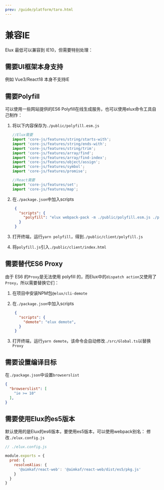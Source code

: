 ```yaml
---
prev: /guide/platform/taro.html
---
```


# 兼容IE

Elux 最低可以兼容到 IE10，但需要特别处理：

## 需要UI框架本身支持

例如 Vue3/React18 本身不支持IE

## 需要Polyfill

可以使用一些网站提供的ES6 Polyfill在线生成服务，也可以使用elux命令工具自己制作：

1. 将以下内容保存为`./public/polyfill.esm.js`

    ```js
    //Elux需要
    import 'core-js/features/string/starts-with';
    import 'core-js/features/string/ends-with';
    import 'core-js/features/string/trim';
    import 'core-js/features/array/find';
    import 'core-js/features/array/find-index';
    import 'core-js/features/object/assign';
    import 'core-js/features/symbol';
    import 'core-js/features/promise';

    //React需要
    import 'core-js/features/set';
    import 'core-js/features/map';
    ```

2. 在`./package.json`中加入scripts

   ```json
    {
      "scripts": {
        "polyfill": "elux webpack-pack -m ./public/polyfill.esm.js ./public/client/polyfill.js",
      }
    }
   ```

3. 打开终端，运行`yarn polyfill`，得到`./public/client/polyfill.js`
4. 将`polyfill.js`引入`./public/client/index.html`

## 需要替代ES6 Proxy

由于 ES6 的`Proxy`是无法使用 polyfill 的，而Elux中的`dispatch action`又使用了`Proxy`，所以需要替换它们：

1. 在项目中安装NPM包`@elux/cli-demote`
2. 在`./package.json`中加入scripts

   ```json
    {
      "scripts": {
        "demote": "elux demote",
      }
    }
   ```

3. 打开终端，运行`yarn demote`，该命令会自动修改`./src/Global.ts`以替换`Proxy`

## 需要设置编译目标

在`./package.json`中设置`browserslist`

```json
{
  "browserslist": [
    "ie >= 10"
  ],
}
```

## 需要使用Elux的es5版本

默认使用的是Elux的es6版本，要使用es5版本，可以使用webpack别名：
修改`./elux.config.js`

```js
// ./elux.config.js

module.exports = {
  prod: {
    resolveAlias: {
      '@aimkaf/react-web': '@aimkaf/react-web/dist/es5/pkg.js'
    }
  }
}
```
